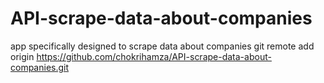 # API-scrape-data-about-companies
 app specifically designed to scrape data about companies
git remote add origin https://github.com/chokrihamza/API-scrape-data-about-companies.git
